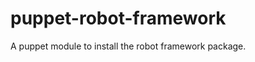 puppet-robot-framework
======================

A puppet module to install the robot framework package.
